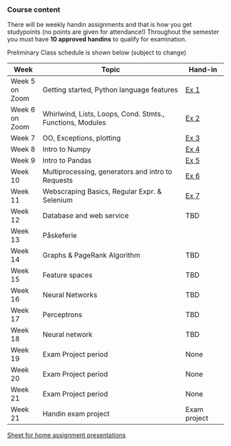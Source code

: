 ### Course content

There will be weekly handin assignments and that is how you get studypoints (no points are given for attendance!)
Throughout the semester you must have **10 approved handins** to qualify for examination.

Preliminary Class schedule is shown below (subject to change)

|Week|Topic|Hand-in|
|--|--|--|
|Week 5<br/>on Zoom |Getting started, Python language features|[Ex 1](notebooks/01-Exercise.ipynb)|
|Week 6<br/>on Zoom|Whirlwind, Lists, Loops, Cond. Stmts., Functions, Modules|[Ex 2](notebooks/02-Exercise.ipynb)|
|Week 7<br/>|OO, Exceptions, plotting|[Ex 3](notebooks/03-Exercise.ipynb)|
|Week 8<br/>|Intro to Numpy|[Ex 4](notebooks/04-Exercise.ipynb)|
|Week 9<br/>|Intro to Pandas|[Ex 5](notebooks/05-Exercise.ipynb)|
|Week 10<br/>|Multiprocessing, generators and intro to Requests|[Ex 6](notebooks/06-Exercise.ipynb)|
|Week 11<br/>|Webscraping Basics, Regular Expr. & Selenium|[Ex 7](https://docs.google.com/document/d/1ojSiBWwLo4-Rc7763vx6aVEYdNluATOMja9qqk4dodU/edit?usp=sharing)|
|Week 12<br/>|Database and web service|TBD [](https://docs.google.com/spreadsheets/d/10HYM2KRqslBTQjkcz8B0ooz4TnnXd4n5xxFsSl9saZQ/edit#gid=0)|
|Week 13<br/>|Påskeferie|
|Week 14<br/>|Graphs & PageRank Algorithm|TBD [](notebooks/Facebook_exercise.ipynb)|
|Week 15<br/>|Feature spaces|TBD [](notebooks/Ugeopgave-10.ipynb)|
|Week 16<br/>|Neural Networks|TBD|
|Week 17<br/>|Perceptrons|TBD[](notebooks/12-2-Exercise-handwritten-numbers.ipynb) [](notebooks/12-3-Exercise-Perceptrons.ipynb)|
|Week 18<br/>|Neural network|TBD|
|Week 19<br/>|Exam Project period|None|
|Week 20<br/>|Exam Project period|None|
|Week 21<br/>|Exam Project period|None|
|Week 21<br/>|Handin exam project|Exam project|  

[Sheet for home assignment presentations](https://docs.google.com/spreadsheets/d/15X_gjX7NqGGBka8AZEJvY5G92xsScTm0NkHKx-auqbY/edit?usp=sharing)



